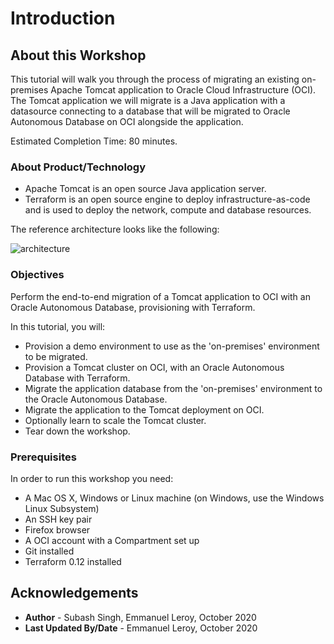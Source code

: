 # Introduction

## About this Workshop

This tutorial will walk you through the process of migrating an existing on-premises Apache Tomcat application to Oracle Cloud Infrastructure (OCI). The Tomcat application we will migrate is a Java application with a datasource connecting to a database that will be migrated to Oracle Autonomous Database on OCI alongside the application.

Estimated Completion Time: 80 minutes.

### About Product/Technology

- Apache Tomcat is an open source Java application server.
- Terraform is an open source engine to deploy infrastructure-as-code and is used to deploy the network, compute and database resources.

The reference architecture looks like the following:

![](./images/architecture-deploy-tomcat.png "architecture")

### Objectives

Perform the end-to-end migration of a Tomcat application to OCI with an Oracle Autonomous Database, provisioning with Terraform.

In this tutorial, you will:
- Provision a demo environment to use as the 'on-premises' environment to be migrated.
- Provision a Tomcat cluster on OCI, with an Oracle Autonomous Database with Terraform.
- Migrate the application database from the 'on-premises' environment to the Oracle Autonomous Database.
- Migrate the application to the Tomcat deployment on OCI.
- Optionally learn to scale the Tomcat cluster.
- Tear down the workshop.

### Prerequisites

In order to run this workshop you need:

* A Mac OS X, Windows or Linux machine (on Windows, use the Windows Linux Subsystem)
* An SSH key pair
* Firefox browser
* A OCI account with a Compartment set up
* Git installed
* Terraform 0.12 installed

## Acknowledgements

 - **Author** - Subash Singh, Emmanuel Leroy, October 2020
 - **Last Updated By/Date** - Emmanuel Leroy, October 2020
